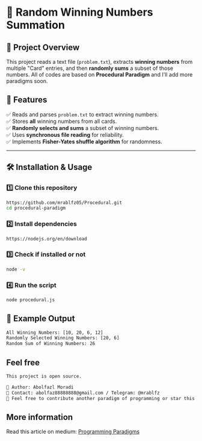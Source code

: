 # 🎲 Random Winning Numbers Summation

## 📌 Project Overview
This project reads a text file (`problem.txt`), extracts **winning numbers** from multiple "Card" entries, and then **randomly sums** a subset of those numbers.
All of codes are based on **Procedural Paradigm** and I'll add more paradigms soon.

## 🚀 Features
✅ Reads and parses `problem.txt` to extract winning numbers.  
✅ Stores **all** winning numbers from all cards.  
✅ **Randomly selects and sums** a subset of winning numbers.  
✅ Uses **synchronous file reading** for reliability.  
✅ Implements **Fisher-Yates shuffle algorithm** for randomness.  

---

## 🛠️ Installation & Usage

### 1️⃣ Clone this repository
```sh
https://github.com/mrablfz05/Procedural.git
cd procedural-paradigm
```

### 2️⃣ Install dependencies
```sh
https://nodejs.org/en/download
```

### 3️⃣ Check if installed or not
```sh
node -v
```

### 4️⃣ Run the script
```sh
node procedural.js
```

## 📌 Example Output
```sh
All Winning Numbers: [10, 20, 6, 12]
Randomly Selected Winning Numbers: [20, 6]
Random Sum of Winning Numbers: 26
```

## Feel free
```sh
This project is open source.

📌 Author: Abolfazl Moradi
📧 Contact: abolfaz88888888@gmail.com / Telegram: @mrablfz
🌟 Feel free to contribute another paradigm of programming or star this repository! ⭐
```
## More information

Read this article on medium:
[Programming Paradigms](https://medium.com/@mrablfz05/programming-paradigms-c8dbf6ad7018)
